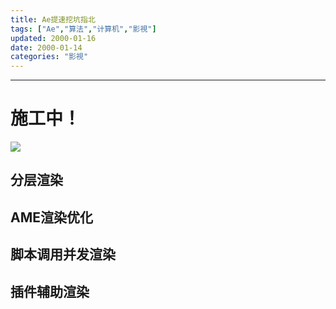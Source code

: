 ```yaml
---
title: Ae提速挖坑指北
tags: ["Ae","算法","计算机","影視"]
updated: 2000-01-16
date: 2000-01-14
categories: "影視"
---
```

---


# 施工中！

![](/asset/images/毕业后/aeup/logo.jpg)

## 分层渲染

## AME渲染优化

## 脚本调用并发渲染

## 插件辅助渲染